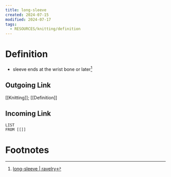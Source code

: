 ```yaml
---
title: long-sleeve
created: 2024-07-15
modified: 2024-07-17
tags:
  - RESOURCES/knitting/definition
---
```

# Definition
- sleeve ends at the wrist bone or later[^1]
## Outgoing Link
[[Knitting]]; [[Definition]]
## Incoming Link
```dataview
LIST
FROM [[]]
```
# Footnotes

[^1]: [long-sleeve | ravelry](https://www.ravelry.com/patterns/attributes/long-sleeve "sleeve ends at the wrist bone or later")
